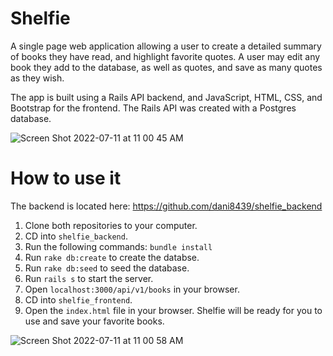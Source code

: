 # Shelfie

A single page web application allowing a user to create a detailed summary of books they have read, and highlight favorite quotes. A user may edit any book they add to the database, as well as quotes, and save as many quotes as they wish. 

The app is built using a Rails API backend, and JavaScript, HTML, CSS, and Bootstrap for the frontend. The Rails API was created with a Postgres database.

![Screen Shot 2022-07-11 at 11 00 45 AM](https://user-images.githubusercontent.com/26771302/178295494-881c3abb-3ac6-46a3-bea1-d83b32735f8f.jpeg)

# How to use it
The backend is located here: https://github.com/dani8439/shelfie_backend

1. Clone both repositories to your computer.
2. CD into `shelfie_backend`.
3. Run the following commands: `bundle install`
4. Run `rake db:create` to create the databse.
5. Run `rake db:seed` to seed the database.
6. Run `rails s` to start the server.
7. Open `localhost:3000/api/v1/books` in your browser.
8. CD into `shelfie_frontend`.
9. Open the `index.html` file in your browser. Shelfie will be ready for you to use and save your favorite books. 

![Screen Shot 2022-07-11 at 11 00 58 AM](https://user-images.githubusercontent.com/26771302/178295541-3e688534-3a6d-4c94-8f85-985104457c76.jpeg)
